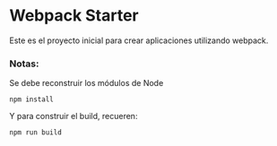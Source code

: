 # Webpack Starter

Este es el proyecto inicial para crear aplicaciones utilizando webpack.

### Notas:
Se debe reconstruir los módulos de Node
```
npm install
```

Y para construir el build, recueren:
```
npm run build
```